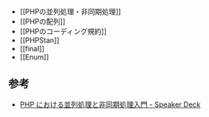 - [[PHPの並列処理・非同期処理]]
- [[PHPの配列]]
- [[PHPのコーディング規約]]
- [[PHPStan]]
- [[final]]
- [[Enum]]

## 参考
- [PHP における並列処理と非同期処理入門 - Speaker Deck](https://speakerdeck.com/memory1994/php-niokerubing-lie-chu-li-tofei-tong-qi-chu-li-ru-men?slide=48)